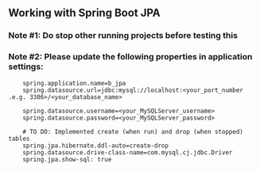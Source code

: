 ## Working with Spring Boot JPA

### Note #1: Do stop other running projects before testing this
### Note #2: Please update the following properties in application settings:

```
    spring.application.name=b_jpa
    spring.datasource.url=jdbc:mysql://localhost:<your_port_number .e.g. 3306>/<your_database_name>
    
    spring.datasource.username=<your_MySQLServer_username>
    spring.datasource.password=<your_MySQLServer_password>
    
    # TO DO: Implemented create (when run) and drop (when stopped) tables
    spring.jpa.hibernate.ddl-auto=create-drop
    spring.datasource.drive-class-name=com.mysql.cj.jdbc.Driver
    spring.jpa.show-sql: true
```